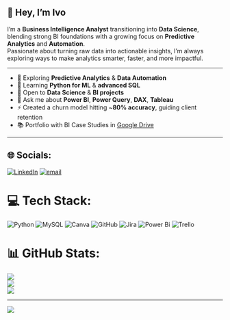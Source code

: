 <!--
## Hi there 👋


**ivopetrov11/ivopetrov11** is a ✨ _special_ ✨ repository because its `README.md` (this file) appears on your GitHub profile.

Here are some ideas to get you started:

- 🔭 I’m currently working on **improving my Data Science skills**
- 🌱 I’m currently learning **Python**
- 👯 I’m looking to collaborate on anything Data Science
- 🤔 I’m looking for help with 
- 💬 Ask me about ...
- 📫 How to reach me: ...
- 😄 Pronouns: ...
- ⚡ Fun fact: ...
-->

## 👋 Hey, I’m Ivo

I’m a **Business Intelligence Analyst** transitioning into **Data Science**, blending strong BI foundations with a growing focus on **Predictive Analytics** and **Automation**.  
Passionate about turning raw data into actionable insights, I’m always exploring ways to make analytics smarter, faster, and more impactful.

---

- 🔭 Exploring **Predictive Analytics** & **Data Automation**  
- 🌱 Learning **Python for ML** & **advanced SQL**  
- 👯 Open to **Data Science** & **BI projects**  
- 💬 Ask me about **Power BI**, **Power Query**, **DAX**, **Tableau**  
- ⚡ Created a churn model hitting ~**80% accuracy**, guiding client retention
- 📚 Portfolio with BI Case Studies in [Google Drive](https://drive.google.com/drive/folders/1sUyw1ASoWWvJTCwa3gmawOTmtS8x0xUm?usp=sharing)

---

<!-- 📫 **Connect with me:** [LinkedIn](https://www.linkedin.com/in/petrov-y-ivo/) | [GitHub](https://github.com/ivopetrov11)  -->

## 🌐 Socials:
[![LinkedIn](https://img.shields.io/badge/LinkedIn-%230077B5.svg?logo=linkedin&logoColor=white)](https://linkedin.com/in/https://www.linkedin.com/in/petrov-y-ivo/) [![email](https://img.shields.io/badge/Email-D14836?logo=gmail&logoColor=white)](mailto:petrov.y.ivo@gmail.com) 

# 💻 Tech Stack:
![Python](https://img.shields.io/badge/python-3670A0?style=flat&logo=python&logoColor=ffdd54) ![MySQL](https://img.shields.io/badge/mysql-4479A1.svg?style=flat&logo=mysql&logoColor=white) ![Canva](https://img.shields.io/badge/Canva-%2300C4CC.svg?style=flat&logo=Canva&logoColor=white) ![GitHub](https://img.shields.io/badge/github-%23121011.svg?style=flat&logo=github&logoColor=white) ![Jira](https://img.shields.io/badge/jira-%230A0FFF.svg?style=flat&logo=jira&logoColor=white) ![Power Bi](https://img.shields.io/badge/power_bi-F2C811?style=flat&logo=powerbi&logoColor=black) ![Trello](https://img.shields.io/badge/Trello-%23026AA7.svg?style=flat&logo=Trello&logoColor=white)
# 📊 GitHub Stats:
![](https://github-readme-stats.vercel.app/api?username=ivopetrov11&theme=prussian&hide_border=false&include_all_commits=false&count_private=false)<br/>
![](https://nirzak-streak-stats.vercel.app/?user=ivopetrov11&theme=prussian&hide_border=false)<br/>
![](https://github-readme-stats.vercel.app/api/top-langs/?username=ivopetrov11&theme=prussian&hide_border=false&include_all_commits=false&count_private=false&layout=compact)

---
[![](https://visitcount.itsvg.in/api?id=ivopetrov11&icon=0&color=0)](https://visitcount.itsvg.in)

<!-- Proudly created with GPRM ( https://gprm.itsvg.in ) -->


